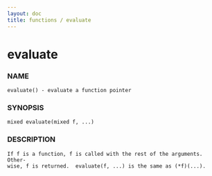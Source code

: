 ```yaml
---
layout: doc
title: functions / evaluate
---
```

# evaluate

### NAME

    evaluate() - evaluate a function pointer

### SYNOPSIS

    mixed evaluate(mixed f, ...)

### DESCRIPTION

    If f is a function, f is called with the rest of the arguments.  Other‐
    wise, f is returned.  evaluate(f, ...) is the same as (*f)(...).

